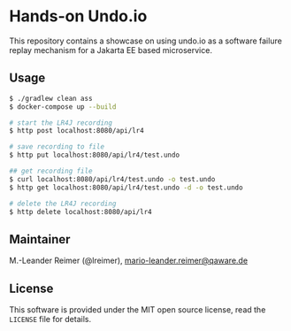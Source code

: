 # Hands-on Undo.io

This repository contains a showcase on using undo.io as a software failure replay mechanism for a Jakarta EE based microservice.

## Usage

```bash
$ ./gradlew clean ass
$ docker-compose up --build

# start the LR4J recording
$ http post localhost:8080/api/lr4

# save recording to file
$ http put localhost:8080/api/lr4/test.undo

## get recording file
$ curl localhost:8080/api/lr4/test.undo -o test.undo
$ http get localhost:8080/api/lr4/test.undo -d -o test.undo 

# delete the LR4J recording
$ http delete localhost:8080/api/lr4 
```

## Maintainer

M.-Leander Reimer (@lreimer), <mario-leander.reimer@qaware.de>

## License

This software is provided under the MIT open source license, read the `LICENSE` file for details.